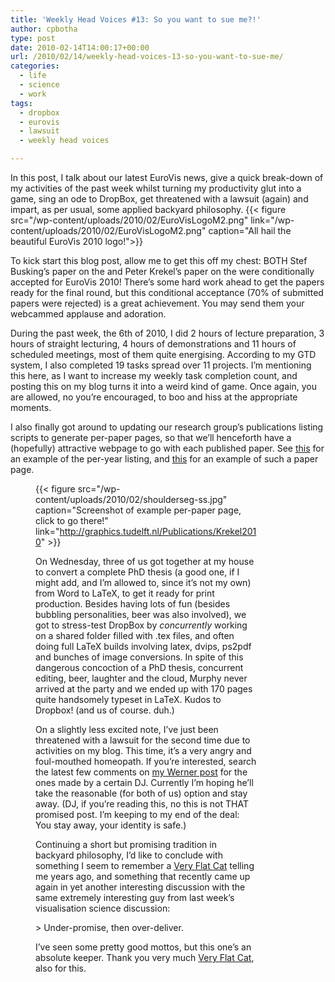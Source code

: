 ```yaml
---
title: 'Weekly Head Voices #13: So you want to sue me?!'
author: cpbotha
type: post
date: 2010-02-14T14:00:17+00:00
url: /2010/02/14/weekly-head-voices-13-so-you-want-to-sue-me/
categories:
  - life
  - science
  - work
tags:
  - dropbox
  - eurovis
  - lawsuit
  - weekly head voices

---
```

In this post, I talk about our latest EuroVis news, give a quick break-down of my activities of the past week whilst turning my productivity glut into a game, sing an ode to DropBox, get threatened with a lawsuit (again) and impart, as per usual, some applied backyard philosophy.
{{< figure src="/wp-content/uploads/2010/02/EuroVisLogoM2.png" link="/wp-content/uploads/2010/02/EuroVisLogoM2.png" caption="All hail the beautiful EuroVis 2010 logo!">}} 

To kick start this blog post, allow me to get this off my chest: BOTH Stef Busking’s paper on the <censored> and Peter Krekel’s paper on the <censored> were conditionally accepted for EuroVis 2010! There’s some hard work ahead to get the papers ready for the final round, but this conditional acceptance (70% of submitted papers were rejected) is a great achievement. You may send them your webcammed applause and adoration.

During the past week, the 6th of 2010, I did 2 hours of lecture preparation, 3 hours of straight lecturing, 4 hours of demonstrations and 11 hours of scheduled meetings, most of them quite energising. According to my GTD system, I also completed 19 tasks spread over 11 projects. I’m mentioning this here, as I want to increase my weekly task completion count, and posting this on my blog turns it into a weird kind of game. Once again, you are allowed, no you’re encouraged, to boo and hiss at the appropriate moments.

I also finally got around to updating our research group’s publications listing scripts to generate per-paper pages, so that we’ll henceforth have a (hopefully) attractive webpage to go with each published paper. See [this][2] for an example of the per-year listing, and [this][3] for an example of such a paper page.<figure aria-describedby="caption-attachment-752" class="wp-caption aligncenter" id="attachment_752" style="width: 354px">

{{< figure src="/wp-content/uploads/2010/02/shoulderseg-ss.jpg" caption="Screenshot of example per-paper page, click to go there!" link="http://graphics.tudelft.nl/Publications/Krekel2010" >}}

On Wednesday, three of us got together at my house to convert a complete PhD thesis (a good one, if I might add, and I’m allowed to, since it’s not my own) from Word to LaTeX, to get it ready for print production. Besides having lots of fun (besides bubbling personalities, beer was also involved), we got to stress-test DropBox by _concurrently_ working on a shared folder filled with .tex files, and often doing full LaTeX builds involving latex, dvips, ps2pdf and bunches of image conversions. In spite of this dangerous concoction of a PhD thesis, concurrent editing, beer, laughter and the cloud, Murphy never arrived at the party and we ended up with 170 pages quite handsomely typeset in LaTeX. Kudos to Dropbox! (and us of course. duh.)

On a slightly less excited note, I’ve just been threatened with a lawsuit for the second time due to activities on my blog. This time, it’s a very angry and foul-mouthed homeopath. If you’re interested, search the latest few comments on [my Werner post][5] for the ones made by a certain DJ. Currently I’m hoping he’ll take the reasonable (for both of us) option and stay away. (DJ, if you’re reading this, no this is not THAT promised post. I’m keeping to my end of the deal: You stay away, your identity is safe.)

Continuing a short but promising tradition in backyard philosophy, I’d like to conclude with something I seem to remember a [Very Flat Cat][6] telling me years ago, and something that recently came up again in yet another interesting discussion with the same extremely interesting guy from last week’s visualisation science discussion:

&gt; Under-promise, then over-deliver.

I’ve seen some pretty good mottos, but this one’s an absolute keeper. Thank you very much [Very Flat Cat][7], also for this.

 [1]: http://eurovis2010.labri.fr/
 [2]: http://graphics.tudelft.nl/Publications/2009 "listing of 2009 papers"
 [3]: http://graphics.tudelft.nl/Publications/Krekel2010 "example per-paper page"
 [4]: http://graphics.tudelft.nl/Publications/Krekel2010
 [5]: http://cpbotha.net/2008/03/22/dr-werner-you-are-a-singularity-of-stupid/ "Link to my post on Charlene Werner."
 [6]: http://veryflatcat.com/ "The Very Flat Cat's website"
 [7]: http://veryflatcat.com/ "Yet another link to the Very Flat Cat!"
</censored></censored>